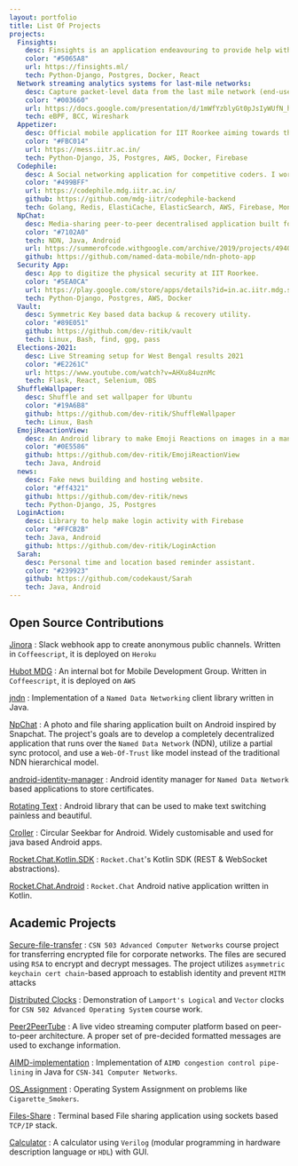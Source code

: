 ```yaml
---
layout: portfolio
title: List Of Projects
projects:
  Finsights:
    desc: Finsights is an application endeavouring to provide help with passive investments. I work on this as a hobby project. (Helps me with my investments!)
    color: "#5065A8"
    url: https://finsights.ml/
    tech: Python-Django, Postgres, Docker, React
  Network streaming analytics systems for last-mile networks:
    desc: Capture packet-level data from the last mile network (end-users devices like home routers).
    color: "#003660"
    url: https://docs.google.com/presentation/d/1mWfYzblyGt0pJsIyWUfN_hJ8c3bJm8ZCMXgchbn23-k/edit?usp=sharing
    tech: eBPF, BCC, Wireshark
  Appetizer:
    desc: Official mobile application for IIT Roorkee aiming towards the management of mess functionalities. I worked as the Backend Head and Product Manager
    color: "#FBC014"
    url: https://mess.iitr.ac.in/
    tech: Python-Django, JS, Postgres, AWS, Docker, Firebase
  Codephile:
    desc: A Social networking application for competitive coders. I worked as the Backend Lead for the project.
    color: "#499BFF"
    url: https://codephile.mdg.iitr.ac.in/
    github: https://github.com/mdg-iitr/codephile-backend
    tech: Golang, Redis, ElastiCache, ElasticSearch, AWS, Firebase, MongoDB, Bee
  NpChat:
    desc: Media-sharing peer-to-peer decentralised application built for Android on Named Data Network (ICN). With the app, wrote the AIMD pipelined Segment-Fetcher for their Java Support Library.
    color: "#7102A0"
    tech: NDN, Java, Android
    url: https://summerofcode.withgoogle.com/archive/2019/projects/4940146259001344/
    github: https://github.com/named-data-mobile/ndn-photo-app
  Security App:
    desc: App to digitize the physical security at IIT Roorkee.
    color: "#5EA0CA"
    url: https://play.google.com/store/apps/details?id=in.ac.iitr.mdg.securityapp
    tech: Python-Django, Postgres, AWS, Docker
  Vault:
    desc: Symmetric Key based data backup & recovery utility.
    color: "#89E051"
    github: https://github.com/dev-ritik/vault
    tech: Linux, Bash, find, gpg, pass
  Elections-2021:
    desc: Live Streaming setup for West Bengal results 2021
    color: "#E2261C"
    url: https://www.youtube.com/watch?v=AHXu84uznMc
    tech: Flask, React, Selenium, OBS
  ShuffleWallpaper:
    desc: Shuffle and set wallpaper for Ubuntu
    color: "#19A6B8"
    github: https://github.com/dev-ritik/ShuffleWallpaper
    tech: Linux, Bash
  EmojiReactionView:
    desc: An Android library to make Emoji Reactions on images in a manner Instagram does this!
    color: "#0E5586"
    github: https://github.com/dev-ritik/EmojiReactionView
    tech: Java, Android
  news:
    desc: Fake news building and hosting website.
    color: "#ff4321"
    github: https://github.com/dev-ritik/news
    tech: Python-Django, JS, Postgres
  LoginAction:
    desc: Library to help make login activity with Firebase
    color: "#FFCB2B"
    tech: Java, Android
    github: https://github.com/dev-ritik/LoginAction
  Sarah:
    desc: Personal time and location based reminder assistant.
    color: "#239923"
    github: https://github.com/codekaust/Sarah
    tech: Java, Android
---
```


## Open Source Contributions
[Jinora](https://github.com/mdg-iitr/jinora)
: Slack webhook app to create anonymous public channels. Written in `Coffeescript`, it is deployed on `Heroku`

[Hubot MDG](https://github.com/mdg-iitr/bot)
: An internal bot for Mobile Development Group. Written in `Coffeescript`, it is deployed on `AWS`

[jndn](https://github.com/named-data/jndn)
: Implementation of a `Named Data Networking` client library written in Java.

[NpChat](https://github.com/named-data-mobile/ndn-photo-app)
: A photo and file sharing application built on Android inspired by Snapchat. The project's goals are to develop a
completely decentralized application that runs over the `Named Data Network` (NDN), utilize a partial sync protocol,
and use a `Web-Of-Trust` like model instead of the traditional NDN hierarchical model.

[android-identity-manager](https://github.com/zhtaoxiang/android-identity-manager)
: Android identity manager for `Named Data Network` based applications to store certificates.

[Rotating Text](https://github.com/mdg-iitr/RotatingText)
: Android library that can be used to make text switching painless and beautiful.

[Croller](https://github.com/harjot-oberai/Croller)
: Circular Seekbar for Android. Widely customisable and used for java based Android apps.

[Rocket.Chat.Kotlin.SDK](https://github.com/RocketChat/Rocket.Chat.Kotlin.SDK)
: `Rocket.Chat`'s Kotlin SDK (REST & WebSocket abstractions).

[Rocket.Chat.Android](https://github.com/RocketChat/Rocket.Chat.Android)
: `Rocket.Chat` Android native application written in Kotlin.

## Academic Projects

[Secure-file-transfer](https://github.com/dev-ritik/Secure-file-transfer)
: `CSN 503 Advanced Computer Networks` course project for transferring encrypted file for corporate networks. The files
are secured using `RSA` to encrypt and decrypt messages. The project utilizes `asymmetric keychain cert chain`-based
approach to establish identity and prevent `MITM` attacks

[Distributed Clocks](https://github.com/dev-ritik/distributed_clocks)
: Demonstration of `Lamport's Logical` and `Vector` clocks for `CSN 502 Advanced Operating System` course work.

[Peer2PeerTube](https://github.com/dev-ritik/Peer2PeerTube)
: A live video streaming computer platform based on peer-to-peer architecture. A proper set of pre-decided formatted
messages are used to exchange information.

[AIMD-implementation](https://github.com/dev-ritik/AIMD-implementation)
: Implementation of `AIMD congestion control pipe-lining` in Java for `CSN-341 Computer Networks`.

[OS_Assignment](https://github.com/dev-ritik/OS_Assignment)
: Operating System Assignment on problems like `Cigarette_Smokers`.

[Files-Share](https://github.com/dev-ritik/files_share)
: Terminal based File sharing application using sockets based `TCP/IP` stack.

[Calculator](https://github.com/dev-ritik/calculator)
: A calculator using `Verilog` (modular programming in hardware description language or `HDL`) with GUI.
